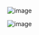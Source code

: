 
![image](https://github.com/Mamo-00/dat250assignment1/assets/60385659/6767657f-1157-407f-9b0d-8c95b6443101)

![image](https://github.com/Mamo-00/dat250assignment1/assets/60385659/6eb18bac-30d0-436c-9a40-68cfa36b2fd9)
